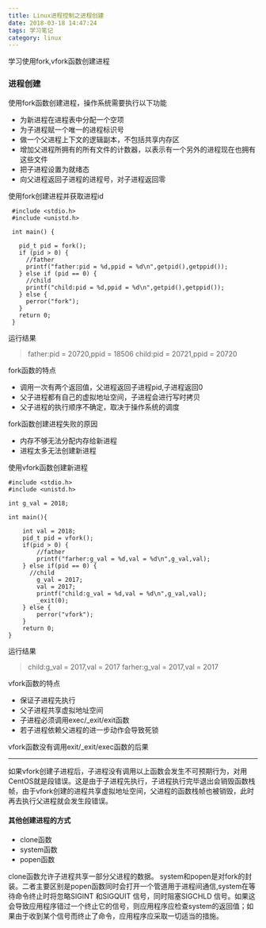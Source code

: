 ```yaml
---
title: Linux进程控制之进程创建
date: 2018-03-18 14:47:24
tags: 学习笔记
category: linux
---
```

学习使用fork,vfork函数创建进程
<!--more-->
### 进程创建
使用fork函数创建进程，操作系统需要执行以下功能
- 为新进程在进程表中分配一个空项
- 为子进程赋一个唯一的进程标识号
- 做一个父进程上下文的逻辑副本，不包括共享内存区
- 增加父进程所拥有的所有文件的计数器，以表示有一个另外的进程现在也拥有这些文件
- 把子进程设置为就绪态
- 向父进程返回子进程的进程号，对子进程返回零

使用fork创建进程并获取进程id
```
 #include <stdio.h>                                                                                                
 #include <unistd.h>
 
 int main() {
 
   pid_t pid = fork();
   if (pid > 0) {
     //father
     printf("father:pid = %d,ppid = %d\n",getpid(),getppid());
   } else if (pid == 0) {
     //child
     printf("child:pid = %d,ppid = %d\n",getpid(),getppid());
   } else {
     perror("fork");
   }
   return 0;
 }

```
运行结果
> father:pid = 20720,ppid = 18506
child:pid = 20721,ppid = 20720

fork函数的特点
- 调用一次有两个返回值，父进程返回子进程pid,子进程返回0
- 父子进程都有自己的虚拟地址空间，子进程会进行写时拷贝
- 父子进程的执行顺序不确定，取决于操作系统的调度

fork函数创建进程失败的原因
- 内存不够无法分配内存给新进程
- 进程太多无法创建新进程

使用vfork函数创建新进程
```
#include <stdio.h>
#include <unistd.h>

int g_val = 2018;

int main(){

	int val = 2018;
	pid_t pid = vfork();
	if(pid > 0) {
		//father
		printf("farher:g_val = %d,val = %d\n",g_val,val);		
	} else if(pid == 0) {
	  //child
		g_val = 2017;
		val = 2017;
		printf("child:g_val = %d,val = %d\n",g_val,val);		
		_exit(0);
	} else {
		perror("vfork");
	}
	return 0;	
}

```
运行结果
> child:g_val = 2017,val = 2017
farher:g_val = 2017,val = 2017

vfork函数的特点
- 保证子进程先执行
- 父子进程共享虚拟地址空间
- 子进程必须调用exec/_exit/exit函数
- 若子进程依赖父进程的进一步动作会导致死锁

vfork函数没有调用exit/_exit/exec函数的后果

--------
如果vfork创建子进程后，子进程没有调用以上函数会发生不可预期行为，对用CentOS就是段错误。这是由于子进程先执行，子进程执行完毕退出会销毁函数栈帧，由于vfork创建的进程共享虚拟地址空间，父进程的函数栈帧也被销毁，此时再去执行父进程就会发生段错误。

#### 其他创建进程的方式
- clone函数
- system函数
- popen函数

clone函数允许子进程共享一部分父进程的数据。
system和popen是对fork的封装。二者主要区别是popen函数同时会打开一个管道用于进程间通信,system在等待命令终止时将忽略SIGINT 和SIGQUIT 信号，同时阻塞SIGCHLD 信号。如果这会导致应用程序错过一个终止它的信号，则应用程序应检查system的返回值；如果由于收到某个信号而终止了命令，应用程序应采取一切适当的措施。

